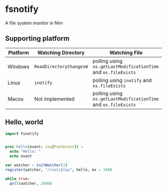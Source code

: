 # fsnotify
A file system monitor in Nim

## Supporting platform

|Platform|Watching Directory|Watching File|
|---|---|---|
|Windows|`ReadDirectoryChangesW` |polling using `os.getLastModificationTime` and `os.fileExists`|
|Linux|`inotify`|polling using `inotify` and `os.fileExists`|
|Macos|Not implemented|polling using `os.getLastModificationTime` and `os.fileExists`|

## Hello, world

```nim
import fsnotify


proc hello(event: seq[PathEvent]) =
  echo "Hello: "
  echo event

var watcher = initWatcher(1)
register(watcher, "/root/play", hello, ms = 100)

while true:
  poll(watcher, 2000)
```